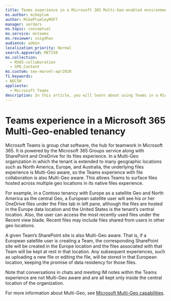 ```yaml
---
title: Teams experience in a Microsoft 365 Multi-Geo-enabled environment
ms.author: mikeplum
author: MikePlumleyMSFT
manager: serdars
ms.topic: conceptual
ms.service: msteams
ms.reviewer: snigdhav
audience: admin
localization_priority: Normal
search.appverid: MET150
ms.collection: 
  - M365-collaboration
  - SPO_Content
ms.custom: seo-marvel-apr2020
f1.keywords:
- NOCSH
appliesto: 
  - Microsoft Teams
description: In this article, you will learn about using Teams in a Microsoft 365 Multi-Geo-enabled environment.
---
```


# Teams experience in a Microsoft 365 Multi-Geo-enabled tenancy

Microsoft Teams is group chat software, the hub for teamwork in Microsoft 365. It is powered by the Microsoft 365 Groups service along with SharePoint and OneDrive for its files experience. In a Multi-Geo organization in which the tenant is extended to many geographic locations such as North America, Europe, and Australia, the underlying files experience is Multi-Geo aware, so the Teams experience with file collaboration is also Multi-Geo aware. This allows Teams to surface files hosted across multiple geo locations in its native files experience.

For example, in a Contoso tenancy with Europe as a satellite Geo and North America as the central Geo, a European satellite user will see his or her OneDrive files under the Files tab in left pane, although the files are hosted in the Europe data location and the United States is the tenant’s central location. Also, the user can access the most recently used files under the Recent view blade. Recent files may include files shared from users in other geo locations. 

A given Team’s SharePoint site is also Multi-Geo aware. That is, if a European satellite user is creating a Team, the corresponding SharePoint site will be created in the Europe location and the files associated with that Team will be kept at rest in that location. Any subsequent experiences, such as uploading a new file or editing the file, will be stored in that European location, keeping the promise of data residency for those files.

Note that conversations in chats and meeting IM notes within the Teams experience are not Multi-Geo aware and are all kept only inside the central location of the organization.

For more information about Multi-Geo, see [Microsoft Multi-Geo capabilities](https://aka.ms/multi-geo).
